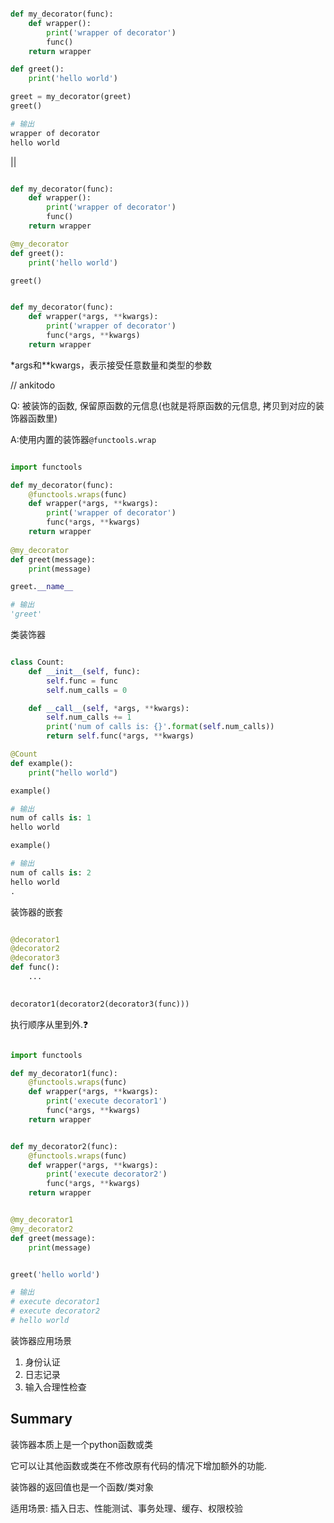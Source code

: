 ```python

def my_decorator(func):
    def wrapper():
        print('wrapper of decorator')
        func()
    return wrapper

def greet():
    print('hello world')

greet = my_decorator(greet)
greet()

# 输出
wrapper of decorator
hello world
```

||

```python

def my_decorator(func):
    def wrapper():
        print('wrapper of decorator')
        func()
    return wrapper

@my_decorator
def greet():
    print('hello world')

greet()
```



```python

def my_decorator(func):
    def wrapper(*args, **kwargs):
        print('wrapper of decorator')
        func(*args, **kwargs)
    return wrapper
```

*args和**kwargs，表示接受任意数量和类型的参数



// ankitodo

Q: 被装饰的函数, 保留原函数的元信息(也就是将原函数的元信息, 拷贝到对应的装饰器函数里)

A:使用内置的装饰器`@functools.wrap`

```python

import functools

def my_decorator(func):
    @functools.wraps(func)
    def wrapper(*args, **kwargs):
        print('wrapper of decorator')
        func(*args, **kwargs)
    return wrapper
    
@my_decorator
def greet(message):
    print(message)

greet.__name__

# 输出
'greet'
```



类装饰器

```python

class Count:
    def __init__(self, func):
        self.func = func
        self.num_calls = 0

    def __call__(self, *args, **kwargs):
        self.num_calls += 1
        print('num of calls is: {}'.format(self.num_calls))
        return self.func(*args, **kwargs)

@Count
def example():
    print("hello world")

example()

# 输出
num of calls is: 1
hello world

example()

# 输出
num of calls is: 2
hello world
.
```

装饰器的嵌套

```python

@decorator1
@decorator2
@decorator3
def func():
    ...
    

decorator1(decorator2(decorator3(func)))
```

执行顺序从里到外.:question:

```python

import functools

def my_decorator1(func):
    @functools.wraps(func)
    def wrapper(*args, **kwargs):
        print('execute decorator1')
        func(*args, **kwargs)
    return wrapper


def my_decorator2(func):
    @functools.wraps(func)
    def wrapper(*args, **kwargs):
        print('execute decorator2')
        func(*args, **kwargs)
    return wrapper


@my_decorator1
@my_decorator2
def greet(message):
    print(message)


greet('hello world')

# 输出
# execute decorator1
# execute decorator2
# hello world
```

装饰器应用场景

1. 身份认证
2. 日志记录
3. 输入合理性检查



## Summary

装饰器本质上是一个python函数或类

它可以让其他函数或类在不修改原有代码的情况下增加额外的功能. 

装饰器的返回值也是一个函数/类对象

适用场景: 插入日志、性能测试、事务处理、缓存、权限校验

